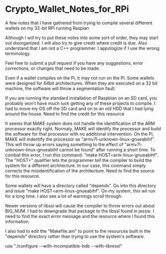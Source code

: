# Crypto_Wallet_Notes_for_RPi
A few notes that I have gathered from trying to compile several different wallets on my 32-bit RPi running Raspian

Although I will try to put these notes into some sort of order, they may start out disorganized.  I will also try to give credit where credit is due.  Also understand that I am not a C++ programmer.  I appologize if I use the wrong terminology.

Feel free to submit a pull request if you have any suggestions, error corrections, or changes that need to be made.

Even if a wallet compiles on the Pi, it may not run on the Pi.  Some wallets were designed for 64bit architectures.  When they are executed on a 32 bit machine, the software will throw a segmentation fault.

If you are running the standard installation of Raspbian on an SD card, you probably won't have much luck getting any of these projects to compile.  I had to move my OS off the SD card and on to an old HDD that I had lying around the house.  Need to find the credit  for this resource

It seems that MAKE system does not handle the identification of the ARM processor exactly right.  Normaly, MAKE will identify the processor and build the software for that processor with no additional intervention.  On the Pi, MAKE will indentify the processor as "armv7l-unknown-linux-gnueabihf".  This will throw up errors saying something to the effect of "armv7l-unknown-linux-gnueabihf cannot be found" after running a short time.  To combat this error, I run this command.  "make HOST=arm-linux-gnueabihf".  The "HOST=" qualifier lets the programmer tell the compiler to build the system for a different architecture.  In our case, this command simply corrects the misidentification of the architecture.  Need to find the source for this resource.

Some wallets will have a directory called "depends".  Go into this directory and issue "make HOST=arm-linux-gnueabihf".  On my system, this wil run for a long time.  I also see a lot of warnings scroll through.

Newer versions of libssl will cause the compiler to throw errors out about BIG_NUM.  I had to downgrade that package to the libssl found in jessie.  I need to find the exact error message and the resource where I found this information.

I also had to edit the "Makefile.am" to point to the resources built in the "depends" directory rather than trying to use the system's software.

use "./configure --with-incompatible-bdb --with-libressl"
